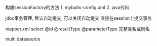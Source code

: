 构建sessionFactory的方法
    1. mybatis-config.xml
    2. java代码

jdbc事务管理, 默认自动提交, 可以关闭自动提交
直接在session上提交事务

mapper.xml
    select
        @id
        @resultType
        @parameterType  完整类名或别名

multi datasource
